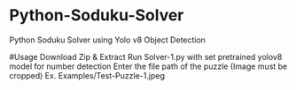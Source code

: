 # Python-Soduku-Solver
Python Soduku Solver using Yolo v8 Object Detection

#Usage
Download Zip & Extract
Run Solver-1.py with set pretrained yolov8 model for number detection
Enter the file path of the puzzle (Image must be cropped)
Ex. Examples/Test-Puzzle-1.jpeg
